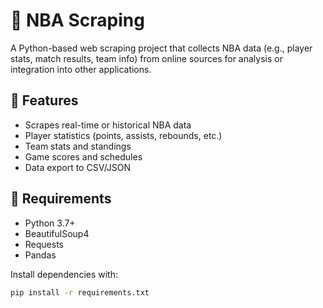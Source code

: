 # 🏀 NBA Scraping

A Python-based web scraping project that collects NBA data (e.g., player stats, match results, team info) from online sources for analysis or integration into other applications.

## 📌 Features

- Scrapes real-time or historical NBA data  
- Player statistics (points, assists, rebounds, etc.)  
- Team stats and standings  
- Game scores and schedules  
- Data export to CSV/JSON

## 🔧 Requirements

- Python 3.7+
- BeautifulSoup4
- Requests
- Pandas

Install dependencies with:

```bash
pip install -r requirements.txt
